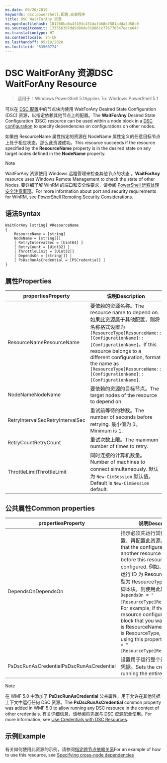 ```yaml
---
ms.date: 09/20/2019
keywords: dsc,powershell,配置,安装程序
title: DSC WaitForAny 资源
ms.openlocfilehash: 181760ba0a4f493c451dafb68e7881adda2d58c0
ms.sourcegitcommit: 173556307d45d88de31086ce776770547eece64c
ms.translationtype: HT
ms.contentlocale: zh-CN
ms.lasthandoff: 05/19/2020
ms.locfileid: "83560774"
---
```

# <a name="dsc-waitforany-resource"></a><span data-ttu-id="b1f4b-103">DSC WaitForAny 资源</span><span class="sxs-lookup"><span data-stu-id="b1f4b-103">DSC WaitForAny Resource</span></span>

> <span data-ttu-id="b1f4b-104">适用于：Windows PowerShell 5.1</span><span class="sxs-lookup"><span data-stu-id="b1f4b-104">Applies To: Windows PowerShell 5.1</span></span>

<span data-ttu-id="b1f4b-105">可以在 [DSC 配置](../../../configurations/configurations.md)中的节点块内使用 WaitForAny  Desired State Configuration (DSC) 资源，以指定依赖其他节点上的配置。</span><span class="sxs-lookup"><span data-stu-id="b1f4b-105">The **WaitForAny** Desired State Configuration (DSC) resource can be used within a node block in a [DSC configuration](../../../configurations/configurations.md) to specify dependencies on configurations on other nodes.</span></span>

<span data-ttu-id="b1f4b-106">如果由 ResourceName  属性指定的资源在 NodeName  属性定义的任意目标节点上处于相应状态，那么此资源成功。</span><span class="sxs-lookup"><span data-stu-id="b1f4b-106">This resource succeeds if the resource specified by the **ResourceName** property is in the desired state on any target nodes defined in the **NodeName** property.</span></span>

> [!NOTE]
> <span data-ttu-id="b1f4b-107">WaitForAny 资源使用 Windows 远程管理来检查其他节点的状态  。</span><span class="sxs-lookup"><span data-stu-id="b1f4b-107">**WaitForAny** resource uses Windows Remote Management to check the state of other Nodes.</span></span> <span data-ttu-id="b1f4b-108">要详细了解 WinRM 的端口和安全性要求，请参阅 [PowerShell 远程处理安全注意事项](/powershell/scripting/learn/remoting/winrmsecurity?view=powershell-6)。</span><span class="sxs-lookup"><span data-stu-id="b1f4b-108">For more information about port and security requirements for WinRM, see [PowerShell Remoting Security Considerations](/powershell/scripting/learn/remoting/winrmsecurity?view=powershell-6).</span></span>

## <a name="syntax"></a><span data-ttu-id="b1f4b-109">语法</span><span class="sxs-lookup"><span data-stu-id="b1f4b-109">Syntax</span></span>

```Syntax
WaitForAny [string] #ResourceName
{
    ResourceName = [string]
    NodeName = [string[]]
    [ RetryIntervalSec = [Uint64] ]
    [ RetryCount = [Uint32] ]
    [ ThrottleLimit = [Uint32]]
    [ DependsOn = [string[]] ]
    [ PsDscRunAsCredential = [PSCredential] ]
}
```

## <a name="properties"></a><span data-ttu-id="b1f4b-110">属性</span><span class="sxs-lookup"><span data-stu-id="b1f4b-110">Properties</span></span>

|<span data-ttu-id="b1f4b-111">properties</span><span class="sxs-lookup"><span data-stu-id="b1f4b-111">Property</span></span> |<span data-ttu-id="b1f4b-112">说明</span><span class="sxs-lookup"><span data-stu-id="b1f4b-112">Description</span></span> |
|---|---|
|<span data-ttu-id="b1f4b-113">ResourceName</span><span class="sxs-lookup"><span data-stu-id="b1f4b-113">ResourceName</span></span> |<span data-ttu-id="b1f4b-114">要依赖的资源名称。</span><span class="sxs-lookup"><span data-stu-id="b1f4b-114">The resource name to depend on.</span></span> <span data-ttu-id="b1f4b-115">如果此资源属于其他配置，则将名称格式设置为 `[ResourceType]ResourceName::[ConfigurationName]::[ConfigurationName]`。</span><span class="sxs-lookup"><span data-stu-id="b1f4b-115">If this resource belongs to a different configuration, format the name as `[ResourceType]ResourceName::[ConfigurationName]::[ConfigurationName]`.</span></span> |
|<span data-ttu-id="b1f4b-116">NodeName</span><span class="sxs-lookup"><span data-stu-id="b1f4b-116">NodeName</span></span> |<span data-ttu-id="b1f4b-117">要依赖的资源的目标节点。</span><span class="sxs-lookup"><span data-stu-id="b1f4b-117">The target nodes of the resource to depend on.</span></span> |
|<span data-ttu-id="b1f4b-118">RetryIntervalSec</span><span class="sxs-lookup"><span data-stu-id="b1f4b-118">RetryIntervalSec</span></span> |<span data-ttu-id="b1f4b-119">重试前等待的秒数。</span><span class="sxs-lookup"><span data-stu-id="b1f4b-119">The number of seconds before retrying.</span></span> <span data-ttu-id="b1f4b-120">最小值为 1。</span><span class="sxs-lookup"><span data-stu-id="b1f4b-120">Minimum is 1.</span></span> |
|<span data-ttu-id="b1f4b-121">RetryCount</span><span class="sxs-lookup"><span data-stu-id="b1f4b-121">RetryCount</span></span> |<span data-ttu-id="b1f4b-122">重试次数上限。</span><span class="sxs-lookup"><span data-stu-id="b1f4b-122">The maximum number of times to retry.</span></span> |
|<span data-ttu-id="b1f4b-123">ThrottleLimit</span><span class="sxs-lookup"><span data-stu-id="b1f4b-123">ThrottleLimit</span></span> |<span data-ttu-id="b1f4b-124">同时连接的计算机数量。</span><span class="sxs-lookup"><span data-stu-id="b1f4b-124">Number of machines to connect simultaneously.</span></span> <span data-ttu-id="b1f4b-125">默认为 `New-CimSession` 默认值。</span><span class="sxs-lookup"><span data-stu-id="b1f4b-125">Default is `New-CimSession` default.</span></span> |

## <a name="common-properties"></a><span data-ttu-id="b1f4b-126">公共属性</span><span class="sxs-lookup"><span data-stu-id="b1f4b-126">Common properties</span></span>

|<span data-ttu-id="b1f4b-127">properties</span><span class="sxs-lookup"><span data-stu-id="b1f4b-127">Property</span></span> |<span data-ttu-id="b1f4b-128">说明</span><span class="sxs-lookup"><span data-stu-id="b1f4b-128">Description</span></span> |
|---|---|
|<span data-ttu-id="b1f4b-129">DependsOn</span><span class="sxs-lookup"><span data-stu-id="b1f4b-129">DependsOn</span></span> |<span data-ttu-id="b1f4b-130">指示必须先运行其他资源的配置，再配置此资源。</span><span class="sxs-lookup"><span data-stu-id="b1f4b-130">Indicates that the configuration of another resource must run before this resource is configured.</span></span> <span data-ttu-id="b1f4b-131">例如，如果想要首先运行 ID 为 ResourceName、类型为 ResourceType 的资源配置脚本块，则使用此属性的语法为 `DependsOn = "[ResourceType]ResourceName"`。</span><span class="sxs-lookup"><span data-stu-id="b1f4b-131">For example, if the ID of the resource configuration script block that you want to run first is ResourceName and its type is ResourceType, the syntax for using this property is `DependsOn = "[ResourceType]ResourceName"`.</span></span> |
|<span data-ttu-id="b1f4b-132">PsDscRunAsCredential</span><span class="sxs-lookup"><span data-stu-id="b1f4b-132">PsDscRunAsCredential</span></span> |<span data-ttu-id="b1f4b-133">设置用于运行整个资源的身份的凭据。</span><span class="sxs-lookup"><span data-stu-id="b1f4b-133">Sets the credential for running the entire resource as.</span></span> |

> [!NOTE]
> <span data-ttu-id="b1f4b-134">在 WMF 5.0 中添加了 **PsDscRunAsCredential** 公共属性，用于允许在其他凭据上下文中运行任何 DSC 资源。</span><span class="sxs-lookup"><span data-stu-id="b1f4b-134">The **PsDscRunAsCredential** common property was added in WMF 5.0 to allow running any DSC resource in the context of other credentials.</span></span> <span data-ttu-id="b1f4b-135">有关详细信息，请参阅[将凭据与 DSC 资源配合使用](../../../configurations/runasuser.md)。</span><span class="sxs-lookup"><span data-stu-id="b1f4b-135">For more information, see [Use Credentials with DSC Resources](../../../configurations/runasuser.md).</span></span>

## <a name="example"></a><span data-ttu-id="b1f4b-136">示例</span><span class="sxs-lookup"><span data-stu-id="b1f4b-136">Example</span></span>

<span data-ttu-id="b1f4b-137">有关如何使用此资源的示例，请参阅[指定跨节点依赖关系](../../../configurations/crossNodeDependencies.md)</span><span class="sxs-lookup"><span data-stu-id="b1f4b-137">For an example of how to use this resource, see [Specifying cross-node dependencies](../../../configurations/crossNodeDependencies.md)</span></span>
